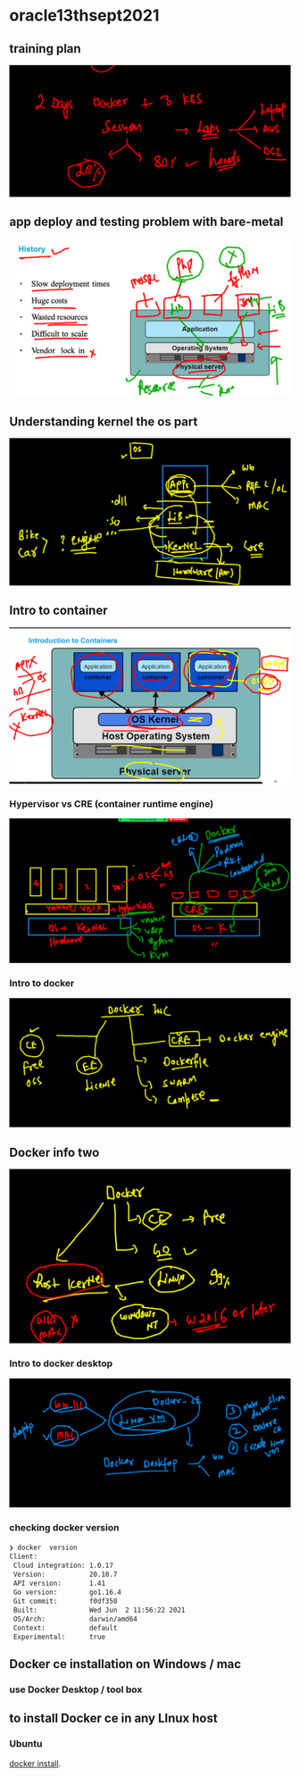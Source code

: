 # oracle13thsept2021

## training plan 

<img src="plan.png">

## app deploy and testing problem with bare-metal 

<img src="hist1.png">


## Understanding kernel the os part 

<img src="os.png">

## Intro to container 

<img src="cont.png">


### Hypervisor vs CRE (container runtime engine)

<img src="crevm.png">

### Intro to docker 

<img src="docker.png">

## Docker info two 

<img src="dockerinfo.png">

### Intro to docker desktop 

<img src="dd.png">


### checking docker version 

```
❯ docker  version
Client:
 Cloud integration: 1.0.17
 Version:           20.10.7
 API version:       1.41
 Go version:        go1.16.4
 Git commit:        f0df350
 Built:             Wed Jun  2 11:56:22 2021
 OS/Arch:           darwin/amd64
 Context:           default
 Experimental:      true

```

## Docker ce installation on Windows / mac 

### use Docker Desktop / tool box 

## to install Docker ce in any LInux host 

### Ubuntu 
[docker install](https://docs.docker.com/engine/install/ubuntu/). 
